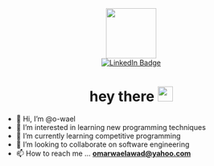 <div id="header" align="center">
  <img src="https://media0.giphy.com/media/EOmYN5kVP3W2Lyn6dx/giphy.gif?cid=ecf05e47ob5cukwewh20ruplihwhyy6qs7bo0hy22n0z0x1j&ep=v1_gifs_related&rid=giphy.gif&ct=s" width="100"/>
</div>
<div id="badges" align="center">
  <a href="https://www.linkedin.com/in/omar-wael-2911o2/">
    <img src="https://img.shields.io/badge/LinkedIn-blue?style=for-the-badge&logo=linkedin&logoColor=white" alt="LinkedIn Badge"/>
  </a>
</div>
<div align="center">
  <img align="center" src="https://komarev.com/ghpvc/?username=o-wael&style=flat-square&color=blue" alt=""/>
</div>
<h1 align="center">
  hey there
  <img src="https://media.giphy.com/media/hvRJCLFzcasrR4ia7z/giphy.gif" width="30px"/>
</h1>

- 👋 Hi, I’m @o-wael
- 👀 I’m interested in learning new programming techniques
- 🌱 I’m currently learning competitive programming
- 💞️ I’m looking to collaborate on software engineering
- 📫 How to reach me ... **omarwaelawad@yahoo.com**

<!---
o-wael/o-wael is a ✨ special ✨ repository because its `README.md` (this file) appears on your GitHub profile.
You can click the Preview link to take a look at your changes.
--->
